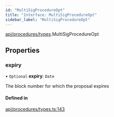 ```yaml
---
id: "MultiSigProcedureOpt"
title: "Interface: MultiSigProcedureOpt"
sidebar_label: "MultiSigProcedureOpt"
---
```


[api/procedures/types](../../../../../modules/API/Procedures/Types/Types.md).MultiSigProcedureOpt

## Properties

### expiry

• `Optional` **expiry**: `Date`

The block number for which the proposal expires

#### Defined in

[api/procedures/types.ts:143](https://github.com/PolymeshAssociation/polymesh-sdk/blob/b55e63737/src/api/procedures/types.ts#L143)
